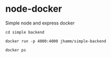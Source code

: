 # node-docker
Simple node and express docker 


`cd simple backend`

`docker run -p 4000:4000 jhamm/simple-backend`

`docker ps`